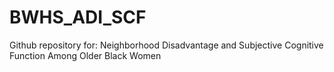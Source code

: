 # BWHS_ADI_SCF
Github repository for: Neighborhood Disadvantage and Subjective Cognitive Function Among Older Black Women
